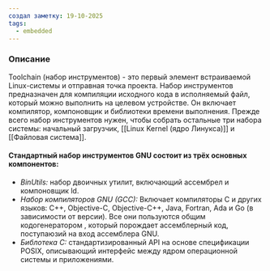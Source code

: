 ```yaml
---
создал заметку: 19-10-2025
tags:
  - embedded
---
```

### Описание
Toolchain (набор инструментов) - это первый элемент встраиваемой Linux-системы и отправная точка проекта.
Набор инструментов предназначен для компиляции исходного кода в исполняемый файл, который можно выполнить на целевом устройстве. Он включает компилятор, компоновщик и библиотеки времени выполнения. Прежде всего набор инструментов нужен, чтобы собрать остальные три набора системы: начальный загрузчик, [[Linux Kernel (ядро Линукса)]] и [[Файловая система]].

#### Стандартный набор инструментов GNU состоит из трёх основных компонентов:
- *BinUtils:* набор двоичных утилит, включающий ассембрел и компоновщик ld.
- *Набор компиляторов GNU (GCC):* Включает компиляторы C  и других языков: C++, Objective-C, Objective-C++, Java, Fortran, Ada и Go (в зависимости от версии). Все они пользуются общим кодогенератором , который порождает ассемблерный код, поступаюзий на вход ассемблера GNU.
- *Библотека C:* стандартизированный API на основе спецификации POSIX, описывающий интерфейс между ядром операционной системы и приложениями. 